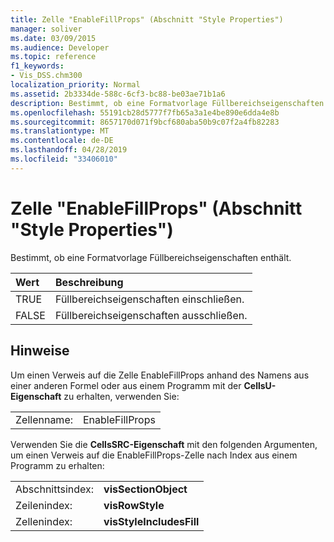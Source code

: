 ```yaml
---
title: Zelle "EnableFillProps" (Abschnitt "Style Properties")
manager: soliver
ms.date: 03/09/2015
ms.audience: Developer
ms.topic: reference
f1_keywords:
- Vis_DSS.chm300
localization_priority: Normal
ms.assetid: 2b3334de-588c-6cf3-bc88-be03ae71b1a6
description: Bestimmt, ob eine Formatvorlage Füllbereichseigenschaften enthält.
ms.openlocfilehash: 55191cb28d5777f7fb65a3a1e4be890e6dda4e8b
ms.sourcegitcommit: 8657170d071f9bcf680aba50b9c07f2a4fb82283
ms.translationtype: MT
ms.contentlocale: de-DE
ms.lasthandoff: 04/28/2019
ms.locfileid: "33406010"
---
```

# <a name="enablefillprops-cell-style-properties-section"></a>Zelle "EnableFillProps" (Abschnitt "Style Properties")

Bestimmt, ob eine Formatvorlage Füllbereichseigenschaften enthält.
  
|**Wert**|**Beschreibung**|
|:-----|:-----|
|TRUE  <br/> |Füllbereichseigenschaften einschließen.  <br/> |
|FALSE  <br/> |Füllbereichseigenschaften ausschließen.  <br/> |
   
## <a name="remarks"></a>Hinweise

Um einen Verweis auf die Zelle EnableFillProps anhand des Namens aus einer anderen Formel oder aus einem Programm mit der **CellsU-Eigenschaft** zu erhalten, verwenden Sie: 
  
|||
|:-----|:-----|
|Zellenname:  <br/> |EnableFillProps  <br/> |
   
Verwenden Sie die **CellsSRC-Eigenschaft** mit den folgenden Argumenten, um einen Verweis auf die EnableFillProps-Zelle nach Index aus einem Programm zu erhalten: 
  
|||
|:-----|:-----|
|Abschnittsindex:  <br/> |**visSectionObject** <br/> |
|Zeilenindex:  <br/> |**visRowStyle** <br/> |
|Zellenindex:  <br/> |**visStyleIncludesFill** <br/> |
   


